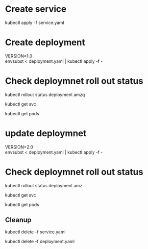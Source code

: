 # Create service 
kubectl apply -f service.yaml

# Create deployment
VERSION=1.0 \
envsubst < deployment.yaml | kubectl apply -f -

# Check deploymnet roll out status
kubectl rollout status deployment amzq

kubectl get svc

kubectl get pods

# update deploymnet
VERSION=2.0 \
envsubst < deployment.yaml | kubectl apply -f -

# Check deploymnet roll out status
kubectl rollout status deployment amz

kubectl get svc

kubectl get pods

Cleanup
-------
kubectl delete -f service.yaml

kubectl delete -f deployment.yaml